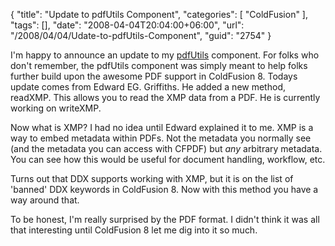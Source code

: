 {
	"title": "Update to pdfUtils Component",
	"categories": [
		"ColdFusion"
	],
	"tags": [],
	"date": "2008-04-04T20:04:00+06:00",
	"url": "/2008/04/04/Udate-to-pdfUtils-Component",
	"guid": "2754"
}

I'm happy to announce an update to my <a href="http://pdfutils.riaforge.org">pdfUtils</a> component. For folks who don't remember, the pdfUtils component was simply meant to help folks further build upon the awesome PDF support in ColdFusion 8. Todays update comes from Edward EG. Griffiths. He added a new method, readXMP. This allows you to read the XMP data from a PDF. He is currently working on writeXMP.

Now what is XMP? I had no idea until Edward explained it to me. XMP is a way to embed metadata within PDFs. Not the metadata you normally see (and the metadata you can access with CFPDF) but <i>any</i> arbitrary metadata. You can see how this would be useful for document handling, workflow, etc.

Turns out that DDX supports working with XMP, but it is on the list of 'banned' DDX keywords in ColdFusion 8. Now with this method you have a way around that.

To be honest, I'm really surprised by the PDF format. I didn't think it was all that interesting until ColdFusion 8 let me dig into it so much.